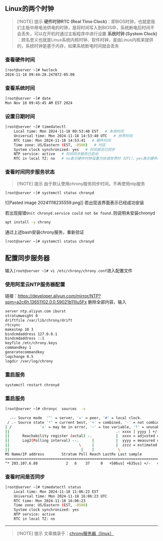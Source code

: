 ## Linux的两个时钟

> [!NOTE] 提示
> **硬件时钟RTC (Real Time Clock)**：即BIOS时钟，也就是我们主板中用电池供电的时钟，是将时间写入到BIOS中，系统断电后时间不会丢失，可以在开机时通过主板程序中进行设置
> **系统时钟 (System Clock)** ：顾名思义也就是Linux系统内核时钟、软件时钟，是由Linux内核来提供的，系统时钟是基于内存，如果系统断电时间就会丢失
### 查看硬件时间
```bash
[root@server ~]# hwclock
2024-11-18 09:44:28.247872-05:00
```
### 查看系统时间
```bash
[root@server ~]# date
Mon Nov 18 09:45:45 AM EST 2024
```
### 设置日期时间
```bash
[root@server ~]# timedatectl
	Local time: Mon 2024-11-18 09:53:40 EST   # 本地时间
	Universal time: Mon 2024-11-18 14:53:40 UTC   # 世界时间
	RTC time: Mon 2024-11-18 14:53:41   # 硬件时间
	Time zone: US/Eastern (EST, -0500)   # 时区
	System clock synchronized: yes   # 时间是否已同步
	NTP service: active   # 时间同步服务已启动
	RTC in local TZ: no   # no表示硬件时钟设置为协调世界时（UTC），yes表示硬件时钟设置为本地时间
```

### 查看时间同步服务状态

> [!NOTE] 提示
> 由于默认使用chrony服务同步时间，不再使用ntp服务

```bash
[root@server ~]# systemctl status chronyd
```

![[Pasted image 20241118235559.png]]
若出现该界面表示已经成功安装

若出现报错`Unit chronyd.service could not be found.`则说明未安装chronyd

```bash
apt install -y chrony
```

通过上述bash安装chrony服务，重新验证

```bash
[root@server ~]# systemctl status chronyd
```

## 配置同步服务器
输入`[root@server ~]# vi /etc/chrony/chrony.conf`进入配置文件
### 使用阿里云NTP服务器配置
链接：https://developer.aliyun.com/mirror/NTP?spm=a2c6h.13651102.0.0.59021b11IIu5Fx
删除全部内容，输入
```bash
server ntp.aliyun.com iburst
stratumweight 0
driftfile /var/lib/chrony/drift
rtcsync
makestep 10 3
bindcmdaddress 127.0.0.1
bindcmdaddress ::1
keyfile /etc/chrony.keys
commandkey 1
generatecommandkey
logchange 0.5
logdir /var/log/chrony
```
### 重启服务
```bash
systemctl restart chronyd
```
### 重启服务
```bash
[root@server ~]# chronyc  sources  -v
​
  .-- Source mode  '^' = server, '=' = peer, '#' = local clock.
 / .- Source state '*' = current best, '+' = combined, '-' = not combined,
| /             'x' = may be in error, '~' = too variable, '?' = unusable.
||                                                 .- xxxx [ yyyy ] +/- zzzz
||      Reachability register (octal) -.           |  xxxx = adjusted offset,
||      Log2(Polling interval) --.      |          |  yyyy = measured offset,
||                                \     |          |  zzzz = estimated error.
||                                 |    |           \
MS Name/IP address        Stratum Poll Reach LastRx Last sample            
==========================================================================
^* 203.107.6.88             2   6    37     0   +586us[ +635us] +/-   47ms
```
### 查看时间是否同步
```bash
[root@server ~]# timedatectl status
	Local time: Mon 2024-11-18 11:06:23 EST
	Universal time: Mon 2024-11-18 16:06:23 UTC
	RTC time: Mon 2024-11-18 16:06:23
	Time zone: US/Eastern (EST, -0500)
	System clock synchronized: yes
	NTP service: active
	RTC in local TZ: no
```

---

> [!NOTE] 提示
> 文章摘录于：[chrony服务器（linux）](https://blog.csdn.net/ymtianyu/article/details/105973953)


